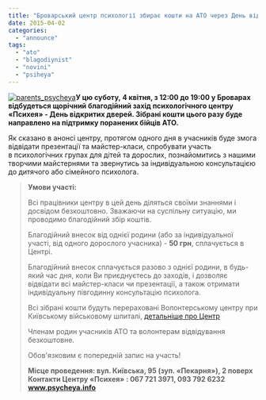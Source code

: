 ```yaml
---
title: "Броварський центр психології збирає кошти на АТО через День відкритих дверей"
date: 2015-04-02
categories: 
  - "announce"
tags: 
  - "ato"
  - "blagodiynist"
  - "novini"
  - "psiheya"
---
```


[![parents_psycheya](https://mpz.brovary.org/wp-content/uploads/2015/03/parents_psycheya.jpg)](https://mpz.brovary.org/wp-content/uploads/2015/03/parents_psycheya.jpg)**У цю суботу, 4 квітня, з 12:00 до 19:00 у Броварах відбудеться щорічний благодійний захід психологічного центру «Психея» - День відкритих дверей. Зібрані кошти цього разу буде направлено на підтримку поранених бійців АТО.**

Як сказано в анонсі центру, протягом одного дня в учасників буде змога відвідати презентації та майстер-класи, спробувати участь в психологічних групах для дітей та дорослих, познайомитись з нашими творчими майстернями та звернутись за індивідуальною консультацією до дитячого або сімейного психолога.

> **Умови участі:**
> 
> Всі працівники центру в цей день діляться своїми знаннями і досвідом безкоштовно. Зважаючи на суспільну ситуацію, ми проводимо благодійний збір коштів.
> 
> Благодійний внесок від однієї родини (або за індивідуальної участі, від одного дорослого учасника) - **50 грн**, сплачується в Центрі.
> 
> Благодійний внесок сплачується разово з однієї родини, в будь-який час дня, коли Ви приєднуєтесь до заходів, і дозволяє відвідати всі майстер-класи чи презентації, а також отримати індивідуальну півгодинну консультацію психолога.
> 
> Всі зібрані кошти будуть перераховані Волонтерському центру при Київському військовому шпиталі, [детальніше про Центр](http://fakty.ictv.ua/ua/index/read-news/id/1522802)
> 
> Членам родин учасників АТО та волонтерам відвідування безкоштовне.
> 
> Обов'язковим є попередній запис на участь!
> 
> **Місце проведення: вул. Київська, 95 (зуп. «Пекарня»), 2 поверх** **Контакти Центру «Психея» : 067 721 3971, 093 792 6232** **www.psycheya.info**
